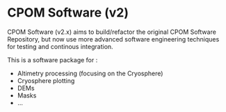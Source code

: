 # CPOM Software (v2)

CPOM Software (v2.x) aims to build/refactor the original CPOM Software Repository, but now use more advanced software engineering techniques for testing and continous integration.

This is a software package for :

- Altimetry processing (focusing on the Cryosphere)
- Cryosphere plotting
- DEMs
- Masks
- ...
  
